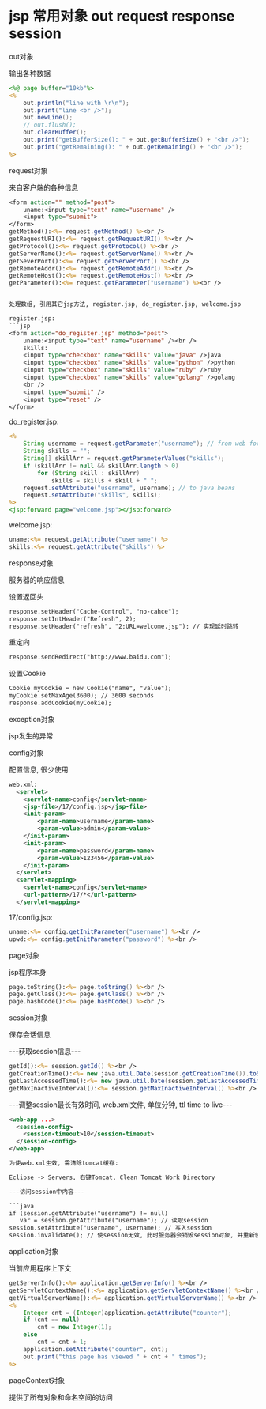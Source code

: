 # jsp 常用对象 out request response session


out对象

输出各种数据

```jsp
<%@ page buffer="10kb"%>
<%
	out.println("line with \r\n");
	out.print("line <br />");
	out.newLine();
	// out.flush();
	out.clearBuffer();
	out.print("getBufferSize(): " + out.getBufferSize() + "<br />");
	out.print("getRemaining(): " + out.getRemaining() + "<br />");
%>
```

request对象

来自客户端的各种信息

```jsp
<form action="" method="post">
	uname:<input type="text" name="username" />
	<input type="submit">
</form>
getMethod():<%= request.getMethod() %><br />
getRequestURI():<%= request.getRequestURI() %><br />
getProtocol():<%= request.getProtocol() %><br />
getServerName():<%= request.getServerName() %><br />
getSeverPort():<%= request.getServerPort() %><br />
getRemoteAddr():<%= request.getRemoteAddr() %><br />
getRemoteHost():<%= request.getRemoteHost() %><br />
getParameter():<%= request.getParameter("username") %><br />


处理数组, 引用其它jsp方法, register.jsp, do_register.jsp, welcome.jsp

register.jsp:
```jsp
<form action="do_register.jsp" method="post">
	uname:<input type="text" name="username" /><br />
	skills:
	<input type="checkbox" name="skills" value="java" />java
	<input type="checkbox" name="skills" value="python" />python
	<input type="checkbox" name="skills" value="ruby" />ruby
	<input type="checkbox" name="skills" value="golang" />golang
	<br />
	<input type="submit" />
	<input type="reset" />
</form>
```

do_register.jsp:
```jsp
<%
	String username = request.getParameter("username"); // from web form
	String skills = "";
	String[] skillArr = request.getParameterValues("skills");
	if (skillArr != null && skillArr.length > 0)
		for (String skill : skillArr)
			skills = skills + skill + " ";
	request.setAttribute("username", username); // to java beans
	request.setAttribute("skills", skills);
%>
<jsp:forward page="welcome.jsp"></jsp:forward>
```

welcome.jsp:
```jsp
uname:<%= request.getAttribute("username") %>
skills:<%= request.getAttribute("skills") %>
```



response对象

服务器的响应信息

设置返回头

```jsp
response.setHeader("Cache-Control", "no-cahce");
response.setIntHeader("Refresh", 2);
response.setHeader("refresh", "2;URL=welcome.jsp"); // 实现延时跳转
```

重定向

```jsp
response.sendRedirect("http://www.baidu.com");
```

设置Cookie

```jsp
Cookie myCookie = new Cookie("name", "value");
myCookie.setMaxAge(3600); // 3600 seconds
response.addCookie(myCookie);
```

exception对象

jsp发生的异常

config对象

配置信息, 很少使用

```xml
web.xml:
  <servlet>
  	<servlet-name>config</servlet-name>
  	<jsp-file>/17/config.jsp</jsp-file>
  	<init-param>
  		<param-name>username</param-name>
  		<param-value>admin</param-value>
  	</init-param>
  	<init-param>
  		<param-name>password</param-name>
  		<param-value>123456</param-value>
  	</init-param>
  </servlet>
  <servlet-mapping>
  	<servlet-name>config</servlet-name>
  	<url-pattern>/17/*</url-pattern>
  </servlet-mapping>
```
17/config.jsp:
```jsp
uname:<%= config.getInitParameter("username") %><br />
upwd:<%= config.getInitParameter("password") %><br />
```

page对象

jsp程序本身

```jsp
page.toString():<%= page.toString() %><br />
page.getClass():<%= page.getClass() %><br />
page.hashCode():<%= page.hashCode() %><br />
```

session对象

保存会话信息

---获取session信息---

```jsp
getId():<%= session.getId() %><br />
getCreationTime():<%= new java.util.Date(session.getCreationTime()).toString() %><br />
getLastAccessedTime():<%= new java.util.Date(session.getLastAccessedTime()).toString() %><br />
getMaxInactiveInterval():<%= session.getMaxInactiveInterval() %><br />
```

---调整session最长有效时间, web.xml文件, 单位分钟, ttl time to live---

```xml
<web-app ...>
  <session-config>
  	<session-timeout>10</session-timeout>
  </session-config>
</web-app>

为使web.xml生效, 需清除tomcat缓存:

Eclipse -> Servers, 右键Tomcat, Clean Tomcat Work Directory

---访问session中内容---

```java
if (session.getAttribute("username") != null)
   var = session.getAttribute("username"); // 读取session
session.setAttribute("username", username); // 写入session
session.invalidate(); // 使session无效, 此时服务器会销毁session对象, 并重新创建一个session给客户端
```



application对象

当前应用程序上下文

```jsp
getServerInfo():<%= application.getServerInfo() %><br />
getServletContextName():<%= application.getServletContextName() %><br />
getVirtualServerName():<%= application.getVirtualServerName() %><br />
<%
	Integer cnt = (Integer)application.getAttribute("counter");
	if (cnt == null)
		cnt = new Integer(1);
	else
		cnt = cnt + 1;
	application.setAttribute("counter", cnt);
	out.print("this page has viewed " + cnt + " times");
%>
```

pageContext对象

提供了所有对象和命名空间的访问
